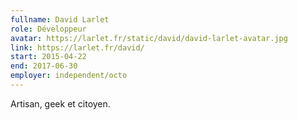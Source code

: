 ```yaml
---
fullname: David Larlet
role: Développeur
avatar: https://larlet.fr/static/david/david-larlet-avatar.jpg
link: https://larlet.fr/david/
start: 2015-04-22
end: 2017-06-30
employer: independent/octo
---
```


Artisan, geek et citoyen.
